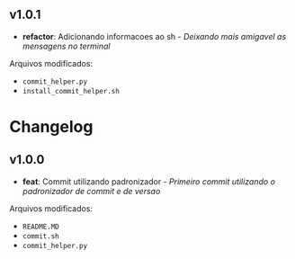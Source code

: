 ## v1.0.1

- **refactor**: Adicionando informacoes ao sh - _Deixando mais amigavel as mensagens no terminal_

Arquivos modificados:
- `commit_helper.py`
- `install_commit_helper.sh`


# Changelog

## v1.0.0

- **feat**: Commit utilizando padronizador - _Primeiro commit utilizando o padronizador de commit e de versao_

Arquivos modificados:
- `README.MD`
- `commit.sh`
- `commit_helper.py`


